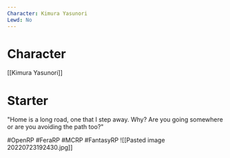 ```yaml
---
Character: Kimura Yasunori
Lewd: No
---
```

# Character
[[Kimura Yasunori]]

# Starter
"Home is a long road, one that I step away. Why? Are you going somewhere or are you avoiding the path too?"

#OpenRP #FeraRP #MCRP #FantasyRP
![[Pasted image 20220723192430.jpg]]